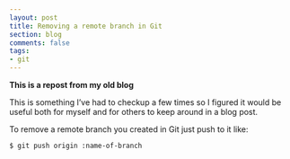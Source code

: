 ```yaml
---
layout: post
title: Removing a remote branch in Git
section: blog
comments: false
tags:
- git
---
```


**This is a repost from my old blog**

This is something I’ve had to checkup a few times so I figured it would be useful both for myself and for others to keep around in a blog post.

To remove a remote branch you created in Git just push to it like:

```shell
$ git push origin :name-of-branch
```